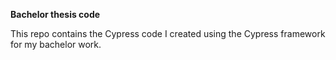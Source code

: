 **Bachelor thesis code**

This repo contains the Cypress code I created using the Cypress framework for my bachelor work.

